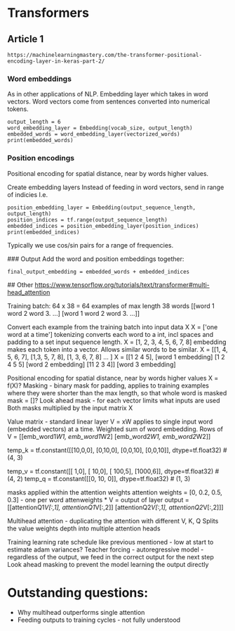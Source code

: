 # Transformers


## Article 1
`https://machinelearningmastery.com/the-transformer-positional-encoding-layer-in-keras-part-2/`

### Word embeddings
As in other applications of NLP. Embedding layer which takes in word vectors. Word vectors come from sentences converted into numerical tokens.
```
output_length = 6
word_embedding_layer = Embedding(vocab_size, output_length)
embedded_words = word_embedding_layer(vectorized_words)
print(embedded_words)
```

### Position encodings

Positional encoding for spatial distance, near by words higher values.

Create embedding layers
Instead of feeding in word vectors, send in range of indicies
I.e.

```
position_embedding_layer = Embedding(output_sequence_length, output_length)
position_indices = tf.range(output_sequence_length)
embedded_indices = position_embedding_layer(position_indices)
print(embedded_indices)
```

Typically we use cos/sin pairs for a range of frequencies.

### Output
Add the word and position embeddings together:
```
final_output_embedding = embedded_words + embedded_indices
```

## Other
https://www.tensorflow.org/tutorials/text/transformer#multi-head_attention


Training batch:
64 x 38 = 64 examples of max length 38 words
[[word 1 word 2 word 3. ...]
 [word 1 word 2 word 3. ...]]

Convert each example from the training batch into input data X
X = ['one word at a time']
tokenizing converts each word to a int, incl spaces and padding to a set input sequence length.
X = [1, 2, 3, 4, 5, 6, 7, 8]
embedding makes each token into a vector. Allows similar words to be similar.
X = [[1, 4, 5, 6, 7], [1,3, 5, 7, 8], [1, 3, 6, 7, 8] ... ]
X = [[1 2  4 5],   [word 1 embedding]
    [1 2 4 5 5]     [word 2 embedding]
    [11 2 3 4]]     [word 3 embedding]

Positional encoding for spatial distance, near by words higher values
X = f(X)?
Masking - binary mask for padding, applies to training examples where they were shorter than the max length, so that whole word is masked
mask = []?
Look ahead mask - for each vector limits what inputs are used
Both masks multiplied by the input matrix X


Value matrix - standard linear layer
V = xW
applies to single input word (embedded vectors) at a time. Weighted sum of word embedding.
Rows of V = [[emb_word1*W1, emb_word1*W2]
             [emb_word2*W1, emb_word2*W2]]

temp_k = tf.constant([[10,0,0],
                      [0,10,0],
                      [0,0,10],
                      [0,0,10]], dtype=tf.float32)  # (4, 3)

temp_v = tf.constant([[   1,0],
                      [  10,0],
                      [ 100,5],
                      [1000,6]], dtype=tf.float32)  # (4, 2)
temp_q = tf.constant([[0, 10, 0]], dtype=tf.float32)  # (1, 3)

masks applied within the attention weights
attention weights = [0, 0.2, 0.5, 0.3] - one per word
attenweights * V = output of layer
output = [[attentionQ1*V[:,1], attentionQ1*V[:,2]]
          [attentionQ2*V[:,1], attentionQ2*V[:,2]]]

Multihead attention - duplicating the attention with different V, K, Q
Splits the value weights depth into multiple attention heads

Training
learning rate schedule like previous mentioned - low at start to estimate adam variances?
Teacher forcing - autoregressive model - regardless of the output, we feed in the correct output for the next step
Look ahead masking to prevent the model learning the output directly


# Outstanding questions:
* Why multihead outperforms single attention
* Feeding outputs to training cycles - not fully understood